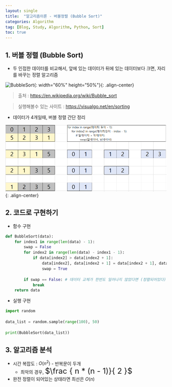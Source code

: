 ```yaml
---
layout: single
title:  "알고리즘이론 - 버블정렬 (Bubble Sort)"
categories: Algorithm
tag: [Blog, Study, Algorithm, Python, Sort]
toc: true
---
```


## 1. 버블 정렬 (Bubble Sort)

* 두 인접한 데이터를 비교해서, 앞에 있는 데이터가 뒤에 있는 데이터보다 크면, 자리를 바꾸는 정렬 알고리즘

![BubbleSort](https://upload.wikimedia.org/wikipedia/commons/c/c8/Bubble-sort-example-300px.gif){: width="60%" height="50%"}{: .align-center}
> 출처 : <https://en.wikipedia.org/wiki/Bubble_sort>

> 실행해볼수 있는 사이트 : <https://visualgo.net/en/sorting>

* 데이터가 4개일때, 버블 정렬 간단 정리

![SimpleBubbleSort](/images/2023-01-02-SortingAlgorithm-BubbleSort_posting/BubbleSort_Simply.png){: .align-center}

## 2. 코드로 구현하기

* 함수 구현
```python
def BubbleSort(data):
    for index1 in range(len(data) - 1):
        swap = False
        for index2 in range(len(data) - index1 - 1):
            if data[index2] > data[index2 + 1]:
                data[index2], data[index2 + 1] = data[index2 + 1], data[index2]
                swap = True
        
        if swap == False: # 데이터 교체가 한번도 일어나지 않았다면 (정렬되어있다)
            break
    return data
```
* 실행 구현
```python
import random

data_list = random.sample(range(100), 50)

print(BubbleSort(data_list))
```

## 3. 알고리즘 분석

* 시간 복잡도 : $O(n^2)$ - 반복문이 두개
  * 최악의 경우, <font size=5em>$\frac { n * (n - 1)}{ 2 }$</font>
* 완전 정렬이 되어있는 상태라면 최선은 $O(n)$